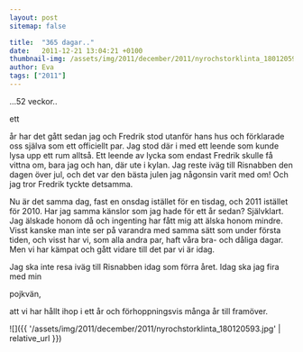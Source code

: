 ```yaml
---
layout: post
sitemap: false

title:  "365 dagar.."
date:   2011-12-21 13:04:21 +0100
thumbnail-img: /assets/img/2011/december/2011/nyrochstorklinta_180120593.jpg
author: Eva
tags: ["2011"]
---
```


...52 veckor.. 

ett

 år har det gått sedan jag och Fredrik stod utanför hans hus och förklarade oss själva som ett officiellt par. Jag stod där i med ett leende som kunde lysa upp ett rum alltså. Ett leende av lycka som endast Fredrik skulle få vittna om, bara jag och han, där ute i kylan. Jag reste iväg till Risnabben den dagen över jul, och det var den bästa julen jag någonsin varit med om! Och jag tror Fredrik tyckte detsamma.



Nu är det samma dag, fast en onsdag istället för en tisdag, och 2011 istället för 2010. Har jag samma känslor som jag hade för ett år sedan? Självklart. Jag älskade honom då och ingenting har fått mig att älska honom mindre. Visst kanske man inte ser på varandra med samma sätt som under första tiden, och visst har vi, som alla andra par, haft våra bra- och dåliga dagar. Men vi har kämpat och gått vidare till det par vi är idag.







Jag ska inte resa iväg till Risnabben idag som förra året. Idag ska jag fira med min 

pojkvän, 

att vi har hållt ihop i ett år och förhoppningsvis många år till framöver.

![]({{ '/assets/img/2011/december/2011/nyrochstorklinta_180120593.jpg'  | relative_url }})


